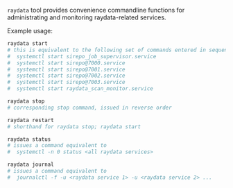 `raydata` tool provides convenience commandline functions for administrating and monitoring raydata-related services.

Example usage:

```sh
raydata start
# this is equivalent to the following set of commands entered in sequence.
#  systemctl start sirepo_job_supervisor.service 
#  systemctl start sirepo@7000.service 
#  systemctl start sirepo@7001.service 
#  systemctl start sirepo@7002.service 
#  systemctl start sirepo@7003.service 
#  systemctl start raydata_scan_monitor.service

raydata stop
# corresponding stop command, issued in reverse order

raydata restart
# shorthand for raydata stop; raydata start

raydata status
# issues a command equivalent to
#  systemctl -n 0 status <all raydata services>

raydata journal
# issues a command equivalent to
#  journalctl -f -u <raydata service 1> -u <raydata service 2> ...
```
